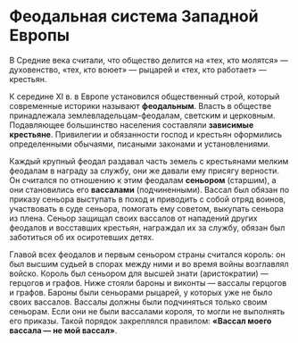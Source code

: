 # Феодальная система Западной Европы
В Средние века считали, что общество делится на «тех, кто молятся» — духовенство, «тех, кто воюет» — рыцарей и «тех, кто работает» — крестьян. 

К середине XI в. в Европе установился общественный строй, который современные историки называют **феодальным**. Власть в обществе принадлежала землевладельцам-феодалам, светским и церковным. Подавляющее большинство населения составляли **зависимые крестьяне**. Привилегии и обязанности господ и крестьян оформились определенными обычаями, писаными законами и установлениями.

Каждый крупный феодал раздавал часть земель с крестьянами мелким феодалам в награду за службу, они же давали ему присягу верности. Он считался по отношению к этим феодалам **сеньором** (старшим), а они становились его **вассалами** (подчиненными). Вассал был обязан по приказу сеньора выступать в поход и приводить с собой отряд воинов, участвовать в суде сеньора, помогать ему советом, выкупать сеньора из плена. Сеньор защищал своих вассалов от нападений других феодалов и восставших крестьян, награждал их за службу, обязан был заботиться об их осиротевших детях.

Главой всех феодалов и первым сеньором страны считался король: он был высшим судьей в спорах между ними и во время войны возглавлял войско. Король был сеньором для высшей знати (аристократии) — герцогов и графов. Ниже стояли бароны и виконты — вассалы герцогов и графов. Бароны были сеньорами рыцарей, у которых уже не было своих вассалов. Вассалы должны были подчиняться только своим сеньорам. Если они не были вассалами короля, то могли не выполнять его приказы. Такой порядок закреплялся правилом: **«Вассал моего вассала — не мой вассал»**. 